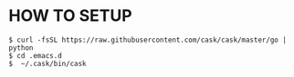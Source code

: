 # HOW TO SETUP

```
$ curl -fsSL https://raw.githubusercontent.com/cask/cask/master/go | python
$ cd .emacs.d
$  ~/.cask/bin/cask
```
